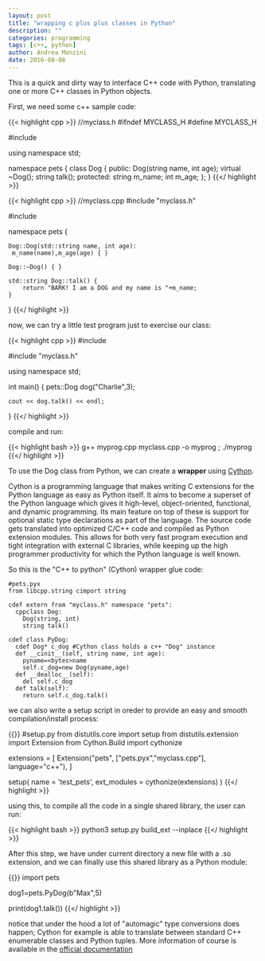 ```yaml
---
layout: post
title: "wrapping c plus plus classes in Python"
description: ""
categories: programming
tags: [c++, python]
author: Andrea Manzini
date: 2016-08-08
---
```



This is a quick and dirty way to interface C++ code with Python, translating one or more C++ classes in Python objects.

First, we need some c++ sample code:

{{< highlight cpp >}}
//myclass.h
#ifndef MYCLASS_H
#define MYCLASS_H

#include <string>

using namespace std;

namespace pets {
    class Dog {
    public:
        Dog(string name, int age);
        virtual ~Dog();
        string talk();
    protected:
        string m_name;
        int m_age;
    };
}
{{</ highlight >}}

{{< highlight cpp >}}
//myclass.cpp
#include "myclass.h"

#include <string>

namespace pets {

    Dog::Dog(std::string name, int age): 
     m_name(name),m_age(age) { }

    Dog::~Dog() { }

    std::string Dog::talk() {
        return "BARK! I am a DOG and my name is "+m_name;
    }
}
{{</ highlight >}}

now, we can try a little test program just to exercise our class:

{{< highlight cpp >}}
#include <iostream>

#include "myclass.h"

using namespace std;

int main()
{
	pets::Dog dog("Charlie",3);
	
	cout << dog.talk() << endl;
}
{{</ highlight >}}

compile and run:

{{< highlight bash >}}
g++ myprog.cpp myclass.cpp -o myprog  ; ./myprog
{{</ highlight >}}

To use the Dog class from Python, we can create a **wrapper** using [Cython](http://cython.org/). 

Cython is a programming language that makes writing C extensions for the Python language as easy as Python itself. It aims to become a superset of the Python language which gives it high-level, object-oriented, functional, and dynamic programming. Its main feature on top of these is support for optional static type declarations as part of the language. The source code gets translated into optimized C/C++ code and compiled as Python extension modules. This allows for both very fast program execution and tight integration with external C libraries, while keeping up the high programmer productivity for which the Python language is well known.

So this is the "C++ to python" (Cython) wrapper glue code:


```
#pets.pyx
from libcpp.string cimport string

cdef extern from "myclass.h" namespace "pets":
  cppclass Dog:
    Dog(string, int)
    string talk()

cdef class PyDog:
  cdef Dog* c_dog #Cython class holds a c++ "Dog" instance
  def __cinit__(self, string name, int age):
    pyname=<bytes>name
    self.c_dog=new Dog(pyname,age)
  def __dealloc__(self):
    del self.c_dog
  def talk(self):
    return self.c_dog.talk()

```

we can also write a setup script in oreder to provide an easy and smooth compilation/install process:

{{<highlight python >}}
#setup.py
from distutils.core import setup
from distutils.extension import Extension
from Cython.Build import cythonize

extensions = [
    Extension("pets", ["pets.pyx","myclass.cpp"], language="c++"),
]

setup(
  name = 'test_pets',
  ext_modules = cythonize(extensions)
)
{{</ highlight >}}

using this, to compile all the code in a single shared library, the user can run:

{{< highlight bash >}}
python3 setup.py build_ext --inplace
{{</ highlight >}}

After this step, we have under current directory a new file with a .so extension, and we can finally use this shared library as a Python module:

{{<highlight python >}}
import pets

dog1=pets.PyDog(b"Max",5)

print(dog1.talk())
{{</ highlight >}}

notice that under the hood a lot of "automagic" type conversions does happen; Cython for example is able to translate between standard C++ enumerable classes and Python tuples. More information of course is available in the [official documentation](http://cython.readthedocs.io/en/latest/index.html)
